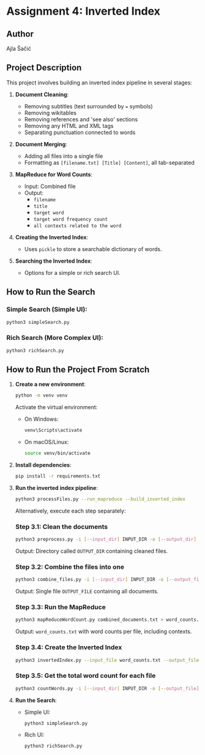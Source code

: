
# Assignment 4: Inverted Index

## Author
Ajla Šačić

## Project Description
This project involves building an inverted index pipeline in several stages:
1. **Document Cleaning**:  
   - Removing subtitles (text surrounded by `=` symbols)  
   - Removing wikitables  
   - Removing references and 'see also' sections  
   - Removing any HTML and XML tags  
   - Separating punctuation connected to words  

2. **Document Merging**:  
   - Adding all files into a single file  
   - Formatting as `[filename.txt] [Title] [Content]`, all tab-separated  

3. **MapReduce for Word Counts**:  
   - Input: Combined file  
   - Output:  
     - `filename`  
     - `title`  
     - `target word`  
     - `target word frequency count`  
     - `all contexts related to the word`  

4. **Creating the Inverted Index**:  
   - Uses `pickle` to store a searchable dictionary of words.  

5. **Searching the Inverted Index**:  
   - Options for a simple or rich search UI.  

## How to Run the Search
### Simple Search (Simple UI):
```bash
python3 simpleSearch.py
```

### Rich Search (More Complex UI):
```bash
python3 richSearch.py
```

## How to Run the Project From Scratch
1. **Create a new environment**:
   ```bash
   python -m venv venv
   ```
   Activate the virtual environment:  
   - On Windows:  
     ```bash
     venv\Scripts\activate
     ```
   - On macOS/Linux:  
     ```bash
     source venv/bin/activate
     ```

2. **Install dependencies**:
   ```bash
   pip install -r requirements.txt
   ```

3. **Run the inverted index pipeline**:
   ```bash
   python3 processFiles.py --run_mapreduce --build_inverted_index
   ```

   Alternatively, execute each step separately:

   ### Step 3.1: Clean the documents
   ```bash
   python3 preprocess.py -i [--input_dir] INPUT_DIR -o [--output_dir] OUTPUT_DIR
   ```
   Output: Directory called `OUTPUT_DIR` containing cleaned files.

   ### Step 3.2: Combine the files into one
   ```bash
   python3 combine_files.py -i [--input_dir] INPUT_DIR -o [--output_file] OUTPUT_FILE
   ```
   Output: Single file `OUTPUT_FILE` containing all documents.

   ### Step 3.3: Run the MapReduce
   ```bash
   python3 mapReduceWordCount.py combined_documents.txt > word_counts.txt
   ```
   Output: `word_counts.txt` with word counts per file, including contexts.

   ### Step 3.4: Create the Inverted Index
   ```bash
   python3 invertedIndex.py --input_file word_counts.txt --output_file inverted_index.pkl
   ```

   ### Step 3.5: Get the total word count for each file
   ```bash
   python3 countWords.py -i [--input_dir] INPUT_DIR -o [--output_file] OUTPUT_FILE
   ```

4. **Run the Search**:
   - Simple UI:  
     ```bash
     python3 simpleSearch.py
     ```
   - Rich UI:  
     ```bash
     python3 richSearch.py
     ```
